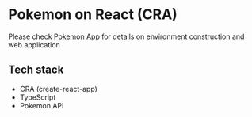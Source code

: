 # Pokemon on React (CRA)

Please check [Pokemon App](https://hack-react.netlify.app/handson/pokemon.html) for details on environment construction and web application

## Tech stack

- CRA (create-react-app)
- TypeScript
- Pokemon API
